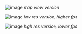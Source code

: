 
![image](https://github.com/coppermouse/3d-in-pygame-2/assets/124282214/8cb2dde0-34c1-4f16-bfde-244b99ba4217)
*map view version*

![image](https://github.com/coppermouse/3d-in-pygame-2/assets/124282214/68ba188d-921d-4103-9b2d-fb987dd64c50)
*low res version, higher fps*

![image](https://github.com/coppermouse/3d-in-pygame-2/assets/124282214/5a175981-870c-43fa-9e5a-f59736d4de46)
*high res version, lower fps*

